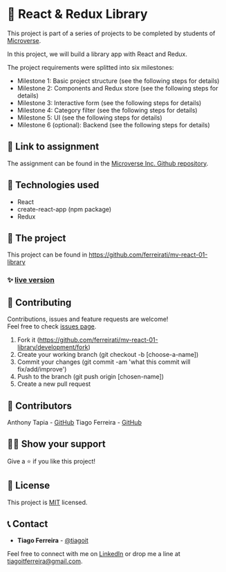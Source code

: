 # 📃 React & Redux Library

This project is part of a series of projects to be completed by students of [Microverse](https://www.microverse.org/ 'The Global School for Remote Software Developers!').

In this project, we will build a library app with React and Redux.

The project requirements were splitted into six milestones:
- Milestone 1: Basic project structure (see the following steps for details)
- Milestone 2: Components and Redux store (see the following steps for details)
- Milestone 3: Interactive form (see the following steps for details)
- Milestone 4: Category filter (see the following steps for details)
- Milestone 5: UI (see the following steps for details)
- Milestone 6 (optional): Backend (see the following steps for details)

## 🔗 Link to assignment

The assignment can be found in the [Microverse Inc. Github repository](https://github.com/microverseinc/project-redux-bookstore).



## 📡 Technologies used

- React
- create-react-app (npm package)
- Redux


## 🚀 The project

This project can be found in https://github.com/ferreirati/mv-react-01-library

### ✨ [live version](https://mv-react-01-library.herokuapp.com/)


## 🤝 Contributing

Contributions, issues and feature requests are welcome!<br/>Feel free to check [issues page](https://github.com/ferreirati/mv-react-01-library/development/issues).

1. Fork it (https://github.com/ferreirati/mv-react-01-library/development/fork)
2. Create your working branch (git checkout -b [choose-a-name])
3. Commit your changes (git commit -am 'what this commit will fix/add/improve')
4. Push to the branch (git push origin [chosen-name])
5. Create a new pull request



## 🤖 Contributors

Anthony Tapia - [GitHub](https://github.com/AnthonyTC89)
Tiago Ferreira - [GitHub](https://github.com/ferreirati)

## 🙋‍♂ Show your support

Give a ⭐️ if you like this project!



## 📝 License

This project is [MIT](https://github.com/ferreirati/mv-react-01-library/license.txt) licensed.

## 📞 Contact
- **Tiago Ferreira** - [@tiagoit](https://github.com/tiagoit)

Feel free to connect with me on [LinkedIn](https://www.linkedin.com/in/tiagoit-dev/) or drop me a line at <tiagoitferreira@gmail.com>.
